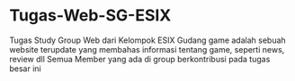 # Tugas-Web-SG-ESIX
Tugas Study Group Web dari Kelompok ESIX
Gudang game adalah sebuah website terupdate yang membahas informasi tentang game, seperti news, review dll
Semua Member yang ada di group berkontribusi pada tugas besar ini
